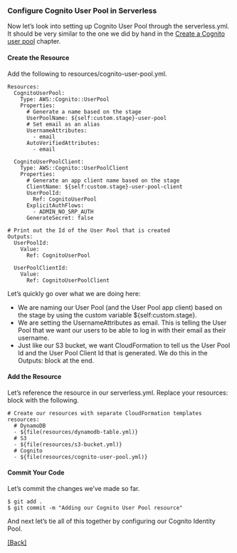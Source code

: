 ### **Configure Cognito User Pool in Serverless**
Now let’s look into setting up Cognito User Pool through the serverless.yml. It should be very similar to the one we did by hand in the [Create a Cognito user pool](../setting-serverless/create-a-cognito-user-pool.md) chapter.

#### Create the Resource
Add the following to resources/cognito-user-pool.yml.

```
Resources:
  CognitoUserPool:
    Type: AWS::Cognito::UserPool
    Properties:
      # Generate a name based on the stage
      UserPoolName: ${self:custom.stage}-user-pool
      # Set email as an alias
      UsernameAttributes:
        - email
      AutoVerifiedAttributes:
        - email

  CognitoUserPoolClient:
    Type: AWS::Cognito::UserPoolClient
    Properties:
      # Generate an app client name based on the stage
      ClientName: ${self:custom.stage}-user-pool-client
      UserPoolId:
        Ref: CognitoUserPool
      ExplicitAuthFlows:
        - ADMIN_NO_SRP_AUTH
      GenerateSecret: false

# Print out the Id of the User Pool that is created
Outputs:
  UserPoolId:
    Value:
      Ref: CognitoUserPool

  UserPoolClientId:
    Value:
      Ref: CognitoUserPoolClient
```

Let’s quickly go over what we are doing here:

* We are naming our User Pool (and the User Pool app client) based on the stage by using the custom variable ${self:custom.stage}.
* We are setting the UsernameAttributes as email. This is telling the User Pool that we want our users to be able to log in with their email as their username.
* Just like our S3 bucket, we want CloudFormation to tell us the User Pool Id and the User Pool Client Id that is generated. We do this in the Outputs: block at the end.

#### Add the Resource
Let’s reference the resource in our serverless.yml. Replace your resources: block with the following.

```
# Create our resources with separate CloudFormation templates
resources:
  # DynamoDB
  - ${file(resources/dynamodb-table.yml)}
  # S3
  - ${file(resources/s3-bucket.yml)}
  # Cognito
  - ${file(resources/cognito-user-pool.yml)}
```

#### Commit Your Code
Let’s commit the changes we’ve made so far.

```
$ git add .
$ git commit -m "Adding our Cognito User Pool resource"
```

And next let’s tie all of this together by configuring our Cognito Identity Pool.


[[Back]](https://github.com/eksant/serverless-react-aws)
